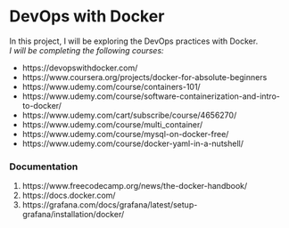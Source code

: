 
<h1>DevOps with Docker</h1>

<div>In this project, I will be exploring the DevOps practices with Docker. </div>

<div> <em>I will be completing the following courses: </em>
<ul>
  <li>https://devopswithdocker.com/ </li>
  <li>https://www.coursera.org/projects/docker-for-absolute-beginners</li>
  <li>https://www.udemy.com/course/containers-101/</li>
  <li>https://www.udemy.com/course/software-containerization-and-intro-to-docker/</li>
  <li>https://www.udemy.com/cart/subscribe/course/4656270/</li>
  <li>https://www.udemy.com/course/multi_container/</li>
  <li>https://www.udemy.com/course/mysql-on-docker-free/</li>
  <li>https://www.udemy.com/course/docker-yaml-in-a-nutshell/</li>
</ul>

</div>

<h3>Documentation</h3>
<div>
  <ol>
    <li>https://www.freecodecamp.org/news/the-docker-handbook/</li>
    <li>https://docs.docker.com/</li>
    <li>https://grafana.com/docs/grafana/latest/setup-grafana/installation/docker/</li>
  </ol>
</div>
